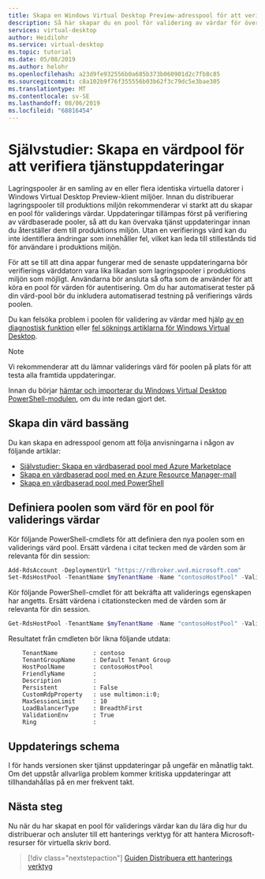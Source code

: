 ```yaml
---
title: Skapa en Windows Virtual Desktop Preview-adresspool för att verifiera tjänst uppdateringar – Azure
description: Så här skapar du en pool för validering av värdar för övervakning av tjänst uppdateringar innan uppdateringar distribueras till produktion.
services: virtual-desktop
author: Heidilohr
ms.service: virtual-desktop
ms.topic: tutorial
ms.date: 05/08/2019
ms.author: helohr
ms.openlocfilehash: a23d9fe932556b0a685b373b060901d2c7fb8c85
ms.sourcegitcommit: c8a102b9f76f355556b03b62f3c79dc5e3bae305
ms.translationtype: MT
ms.contentlocale: sv-SE
ms.lasthandoff: 08/06/2019
ms.locfileid: "68816454"
---
```

# <a name="tutorial-create-a-host-pool-to-validate-service-updates"></a>Självstudier: Skapa en värdpool för att verifiera tjänstuppdateringar

Lagringspooler är en samling av en eller flera identiska virtuella datorer i Windows Virtual Desktop Preview-klient miljöer. Innan du distribuerar lagringspooler till produktions miljön rekommenderar vi starkt att du skapar en pool för validerings värdar. Uppdateringar tillämpas först på verifiering av värdbaserade pooler, så att du kan övervaka tjänst uppdateringar innan du återställer dem till produktions miljön. Utan en verifierings värd kan du inte identifiera ändringar som innehåller fel, vilket kan leda till stillestånds tid för användare i produktions miljön.

För att se till att dina appar fungerar med de senaste uppdateringarna bör verifierings värddatorn vara lika likadan som lagringspooler i produktions miljön som möjligt. Användarna bör ansluta så ofta som de använder för att köra en pool för värden för autentisering. Om du har automatiserat tester på din värd-pool bör du inkludera automatiserad testning på verifierings värds poolen.

Du kan felsöka problem i poolen för validering av värdar med hjälp [av en diagnostisk funktion](diagnostics-role-service.md) eller [fel söknings artiklarna för Windows Virtual Desktop](https://docs.microsoft.com/Azure/virtual-desktop/troubleshoot-set-up-overview).

>[!NOTE]
> Vi rekommenderar att du lämnar validerings värd för poolen på plats för att testa alla framtida uppdateringar.

Innan du börjar [hämtar och importerar du Windows Virtual Desktop PowerShell-modulen](https://docs.microsoft.com/powershell/windows-virtual-desktop/overview), om du inte redan gjort det.

## <a name="create-your-host-pool"></a>Skapa din värd bassäng

Du kan skapa en adresspool genom att följa anvisningarna i någon av följande artiklar:
- [Självstudier: Skapa en värdbaserad pool med Azure Marketplace](create-host-pools-azure-marketplace.md)
- [Skapa en värdbaserad pool med en Azure Resource Manager-mall](create-host-pools-arm-template.md)
- [Skapa en värdbaserad pool med PowerShell](create-host-pools-powershell.md)

## <a name="define-your-host-pool-as-a-validation-host-pool"></a>Definiera poolen som värd för en pool för validerings värdar

Kör följande PowerShell-cmdlets för att definiera den nya poolen som en validerings värd pool. Ersätt värdena i citat tecken med de värden som är relevanta för din session:

```powershell
Add-RdsAccount -DeploymentUrl "https://rdbroker.wvd.microsoft.com"
Set-RdsHostPool -TenantName $myTenantName -Name "contosoHostPool" -ValidationEnv $true
```

Kör följande PowerShell-cmdlet för att bekräfta att validerings egenskapen har angetts. Ersätt värdena i citationstecken med de värden som är relevanta för din session.

```powershell
Get-RdsHostPool -TenantName $myTenantName -Name "contosoHostPool" -ValidationEnv $true
```

Resultatet från cmdleten bör likna följande utdata:

```
    TenantName          : contoso 
    TenantGroupName     : Default Tenant Group
    HostPoolName        : contosoHostPool
    FriendlyName        :
    Description         :
    Persistent          : False 
    CustomRdpProperty   : use multimon:i:0;
    MaxSessionLimit     : 10
    LoadBalancerType    : BreadthFirst
    ValidationEnv       : True
    Ring                :
```

## <a name="update-schedule"></a>Uppdaterings schema

I för hands versionen sker tjänst uppdateringar på ungefär en månatlig takt. Om det uppstår allvarliga problem kommer kritiska uppdateringar att tillhandahållas på en mer frekvent takt.

## <a name="next-steps"></a>Nästa steg

Nu när du har skapat en pool för validerings värdar kan du lära dig hur du distribuerar och ansluter till ett hanterings verktyg för att hantera Microsoft-resurser för virtuella skriv bord.

> [!div class="nextstepaction"]
> [Guiden Distribuera ett hanterings verktyg](./manage-resources-using-ui.md)
